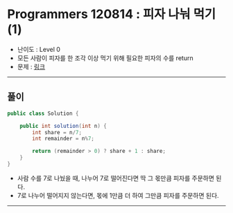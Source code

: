 # Programmers 120814 : 피자 나눠 먹기 (1)
- 난이도 : Level 0
- 모든 사람이 피자를 한 조각 이상 먹기 위해 필요한 피자의 수를 return
- 문제 : [링크](https://school.programmers.co.kr/learn/courses/30/lessons/120814)

---

## 풀이
```java
public class Solution {

    public int solution(int n) {
        int share = n/7;
        int remainder = n%7;

        return (remainder > 0) ? share + 1 : share;
    }
}
```
- 사람 수를 7로 나눴을 때, 나누어 7로 떨어진다면 딱 그 몫만큼 피자를 주문하면 된다.
- 7로 나누어 떨어지지 않는다면, 몫에 1만큼 더 하여 그만큼 피자를 주문하면 된다.

---
